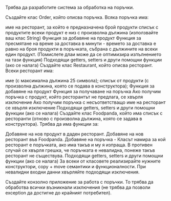 Трябва да разработите система за обработка на поръчки.

Създайте клас Order, който описва поръчка. Всяка поръчка има:

име на ресторант, за който е предназначена
брой продукти
списък с продуктите
всеки продукт е низ с произволна дължина (използвайте ваш клас String)
Функция за добавяне на продукт
Функция за пресмятане на време за доставка в минути - времето за доставка е равно на броя продукти в поръчката, събрана с дължините на всеки един продукт. (Помислете длаи може да се оптимизира изпълнението на тази функция)
Подходящи getters, setters и други помощни функции (ако се налага)
Създайте клас Restaurant, който описва ресторант. Всеки ресторант има:

име (с максимална дължина 25 символа);
списък от продукти (с произволна дължина, която се подава в конструктора);
Функция за добавяне на продукт
Функция за получаване на поръчка
Ако получим поръчка с продукт, който ресторантът не предлага, се хвърля изключение
Ако получим поръчка с несъответстващо име на ресторант се хвърля изключение
Подходящи getters, setters и други помощни функции (ако се налага)
Създайте клас Foodpanda, който има списък с ресторанти (отново с произволна дължина, която се задава в конструктора). Трябва да има функции за:

Добавяне на нов продукт в даден ресторант.
Добавяне на нов ресторант във Foodpanda.
Добавяне на поръчка - Класът намира за кой ресторант е поръчката, ако има такъв и му я изпраща. В противен случай се хвърля грешка, че поръчката е невалидна, понеже такъв ресторант не съществува.
Подходящи getters, setters и други помощни функции (ако се налага)
За всеки от класовете реализирайте нужните конструктори, copy + move семантики и функционалности. При невалидни входни данни хвърляйте подходящи изключения.

Създайте конзолно приложение за работа с поръчки. То трябва да обработва всички възникнали изключения (не трябва да позволи exception да достигне до крайният потребител).
